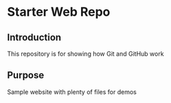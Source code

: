 # Starter Web Repo

## Introduction
This repository is for showing how Git and GitHub work

## Purpose

Sample website with plenty of files for demos
